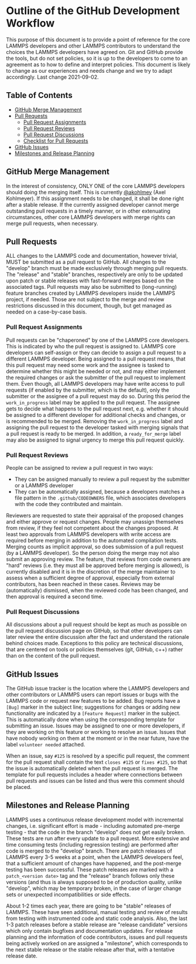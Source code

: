 # Outline of the GitHub Development Workflow

This purpose of this document is to provide a point of reference for the
core LAMMPS developers and other LAMMPS contributors to understand the
choices the LAMMPS developers have agreed on. Git and GitHub provide the
tools, but do not set policies, so it is up to the developers to come to
an agreement as to how to define and interpret policies. This document
is likely to change as our experiences and needs change and we try to
adapt accordingly. Last change 2021-09-02.

## Table of Contents

  * [GitHub Merge Management](#github-merge-management)
  * [Pull Requests](#pull-requests)
    * [Pull Request Assignments](#pull-request-assignments)
    * [Pull Request Reviews](#pull-request-reviews)
    * [Pull Request Discussions](#pull-request-discussions)
    * [Checklist for Pull Requests](#checklist-for-pull-requests)
  * [GitHub Issues](#github-issues)
  * [Milestones and Release Planning](#milestones-and-release-planning)

## GitHub Merge Management

In the interest of consistency, ONLY ONE of the core LAMMPS developers
should doing the merging itself.  This is currently
[@akohlmey](https://github.com/akohlmey) (Axel Kohlmeyer).  If this
assignment needs to be changed, it shall be done right after a stable
release.  If the currently assigned developer cannot merge outstanding
pull requests in a timely manner, or in other extenuating circumstances,
other core LAMMPS developers with merge rights can merge pull requests,
when necessary.

## Pull Requests

ALL changes to the LAMMPS code and documentation, however trivial, MUST
be submitted as a pull request to GitHub. All changes to the "develop"
branch must be made exclusively through merging pull requests. The
"release" and "stable" branches, respectively are only to be updated
upon patch or stable releases with fast-forward merges based on the
associated tags. Pull requests may also be submitted to (long-running)
feature branches created by LAMMPS developers inside the LAMMPS project,
if needed. Those are not subject to the merge and review restrictions
discussed in this document, though, but get managed as needed on a
case-by-case basis.

### Pull Request Assignments

Pull requests can be "chaperoned" by one of the LAMMPS core developers.
This is indicated by who the pull request is assigned to. LAMMPS core
developers can self-assign or they can decide to assign a pull request
to a different LAMMPS developer. Being assigned to a pull request means,
that this pull request may need some work and the assignee is tasked to
determine whether this might be needed or not, and may either implement
the required changes or ask the submitter of the pull request to implement
them.  Even though, all LAMMPS developers may have write access to pull
requests (if enabled by the submitter, which is the default), only the
submitter or the assignee of a pull request may do so.  During this
period the `work_in_progress` label may be applied to the pull
request.  The assignee gets to decide what happens to the pull request
next, e.g. whether it should be assigned to a different developer for
additional checks and changes, or is recommended to be merged.  Removing
the `work_in_progress` label and assigning the pull request to the
developer tasked with merging signals that a pull request is ready to be
merged. In addition, a `ready_for_merge` label may also be assigned
to signal urgency to merge this pull request quickly.

### Pull Request Reviews

People can be assigned to review a pull request in two ways:

  * They can be assigned manually to review a pull request
    by the submitter or a LAMMPS developer
  * They can be automatically assigned, because a developers matches
    a file pattern in the `.github/CODEOWNERS` file, which associates
    developers with the code they contributed and maintain.

Reviewers are requested to state their appraisal of the proposed changes
and either approve or request changes. People may unassign themselves
from review, if they feel not competent about the changes proposed. At
least two approvals from LAMMPS developers with write access are required
before merging in addition to the automated compilation tests.
Merging counts as implicit approval, so does submission of a pull request
(by a LAMMPS developer). So the person doing the merge may not also submit
an approving review. The feature, that reviews from code owners are "hard"
reviews (i.e. they must all be approved before merging is allowed), is
currently disabled and it is in the discretion of the merge maintainer to
assess when a sufficient degree of approval, especially from external
contributors, has been reached in these cases.  Reviews may be
(automatically) dismissed, when the reviewed code has been changed,
and then approval is required a second time.

### Pull Request Discussions

All discussions about a pull request should be kept as much as possible
on the pull request discussion page on GitHub, so that other developers
can later review the entire discussion after the fact and understand the
rationale behind choices made.  Exceptions to this policy are technical
discussions, that are centered on tools or policies themselves
(git, GitHub, c++) rather than on the content of the pull request.

## GitHub Issues

The GitHub issue tracker is the location where the LAMMPS developers
and other contributors or LAMMPS users can report issues or bugs with
the LAMMPS code or request new features to be added. Bug reports have
a `[Bug]` marker in the subject line; suggestions for changes or
adding new functionality are indicated by a `[Feature Request]`
marker in the subject. This is automatically done when using the
corresponding template for submitting an issue.  Issues may be assigned
to one or more developers, if they are working on this feature or
working to resolve an issue.  Issues that have nobody working
on them at the moment or in the near future, have the label
`volunteer needed` attached.

When an issue, say `#125` is resolved by a specific pull request,
the comment for the pull request shall contain the text `closes #125`
or `fixes #125`, so that the issue is automatically deleted when
the pull request is merged.  The template for pull requests includes
a header where connections between pull requests and issues can be listed
and thus were this comment should be placed.

## Milestones and Release Planning

LAMMPS uses a continuous release development model with incremental
changes, i.e. significant effort is made - including automated pre-merge
testing - that the code in the branch "develop" does not get easily
broken.  These tests are run after every update to a pull request.  More
extensive and time consuming tests (including regression testing) are
performed after code is merged to the "develop" branch. There are patch
releases of LAMMPS every 3-5 weeks at a point, when the LAMMPS
developers feel, that a sufficient amount of changes have happened, and
the post-merge testing has been successful. These patch releases are
marked with a `patch_<version date>` tag and the "release" branch
follows only these versions (and thus is always supposed to be of
production quality, unlike "develop", which may be temporary broken, in
the case of larger change sets or unexpected incompatibilities or side
effects.

About 1-2 times each year, there are going to be "stable" releases of
LAMMPS.  These have seen additional, manual testing and review of
results from testing with instrumented code and static code analysis.
Also, the last 1-3 patch releases before a stable release are "release
candidate" versions which only contain bugfixes and documentation
updates.  For release planning and the information of code contributors,
issues and pull requests being actively worked on are assigned a
"milestone", which corresponds to the next stable release or the stable
release after that, with a tentative release date.
